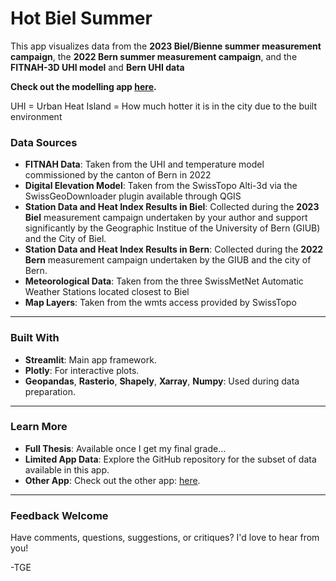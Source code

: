 # Hot Biel Summer
This app visualizes data from the **2023 Biel/Bienne summer measurement campaign**, the **2022 Bern summer measurement campaign**, and the **FITNAH-3D UHI model**  and **Bern UHI data**

**Check out the modelling app [here](https://urbanheatmodel.streamlit.app/).**

UHI = Urban Heat Island = How much hotter it is in the city due to the built environment

### Data Sources
- **FITNAH Data**: Taken from the UHI and temperature model commissioned by the canton of Bern in 2022
- **Digital Elevation Model**: Taken from the SwissTopo Alti-3d via the SwissGeoDownloader plugin available through QGIS
- **Station Data and Heat Index Results in Biel**: Collected during the **2023 Biel** measurement campaign undertaken by your author and support significantly by the Geographic Institue of the University of Bern (GIUB) and the City of Biel.
- **Station Data and Heat Index Results in Bern**: Collected during the **2022 Bern** measurement campaign undertaken by the GIUB and the city of Bern.
- **Meteorological Data**: Taken from the three SwissMetNet Automatic Weather Stations located closest to Biel
- **Map Layers**: Taken from the wmts access provided by SwissTopo
---

### Built With
- **Streamlit**: Main app framework.
- **Plotly**: For interactive plots.
- **Geopandas**, **Rasterio**, **Shapely**, **Xarray**, **Numpy**: Used during data preparation.
---

### Learn More
- **Full Thesis**: Available once I get my final grade...
- **Limited App Data**: Explore the GitHub repository for the subset of data available in this app.
- **Other App**: Check out the other app: [here](https://urbanheatmodel.streamlit.app/).
---

### Feedback Welcome
Have comments, questions, suggestions, or critiques? I'd love to hear from you!

-TGE
